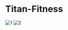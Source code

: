 # Titan-Fitness
![1](https://user-images.githubusercontent.com/97967645/155867967-799b5cc8-0b6c-400f-9670-17569570c329.jpeg)
![2](https://user-images.githubusercontent.com/97967645/155867975-4eeaecc3-7d1a-4823-8463-57973ae89e05.png)
